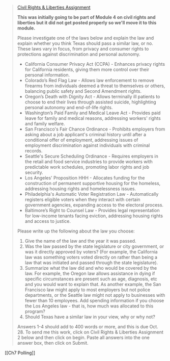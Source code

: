 > [Civil Rights & Liberties Assignment](https://acconline.austincc.edu/webapps/blackboard/content/listContent.jsp?course_id=_922732_1&content_id=_27006412_1# "Alternative formats")
> 
> **This was initially going to be part of Module 4 on civil rights and liberties but it did not get posted properly so we'll move it to this module.**
> 
> Please investigate one of the laws below and explain the law and explain whether you think Texas should pass a similar law, or no. These laws vary in focus, from privacy and consumer rights to protections against discrimination and personal autonomy.
> 
> - California Consumer Privacy Act (CCPA) - Enhances privacy rights for California residents, giving them more control over their personal information.
> - Colorado’s Red Flag Law - Allows law enforcement to remove firearms from individuals deemed a threat to themselves or others, balancing public safety and Second Amendment rights.
> - Oregon’s Death with Dignity Act - Allows terminally ill patients to choose to end their lives through assisted suicide, highlighting personal autonomy and end-of-life rights.
> - Washington’s Paid Family and Medical Leave Act - Provides paid leave for family and medical reasons, addressing workers' rights and family welfare.
> - San Francisco's Fair Chance Ordinance - Prohibits employers from asking about a job applicant's criminal history until after a conditional offer of employment, addressing issues of employment discrimination against individuals with criminal records.
> - Seattle's Secure Scheduling Ordinance - Requires employers in the retail and food service industries to provide workers with predictable work schedules, promoting labor rights and job security.
> - Los Angeles' Proposition HHH - Allocates funding for the construction of permanent supportive housing for the homeless, addressing housing rights and homelessness issues.
> - Philadelphia's Automatic Voter Registration Law - Automatically registers eligible voters when they interact with certain government agencies, expanding access to the electoral process.
> - Baltimore’s Right to Counsel Law - Provides legal representation for low-income tenants facing eviction, addressing housing rights and access to justice.
> 
> Please write up the following about the law you choose:
> 
> 1. Give the name of the law and the year it was passed.
> 2. Was the law passed by the state legislature or city government, or was it directly approved by voters? (For example, the California law was something voters voted directly on rather than being a law that was initiated and passed through the state legislature).
> 3. Summarize what the law did and who would be covered by the law. For example, the Oregon law allows assistance in dying if specific circumstances are present such as age, diagnosis, etc and you would want to explain that. As another example, the San Francisco law might apply to most employers but not police departments, or the Seattle law might not apply to businesses with fewer than 10 employees. Add spending information if you choose the Los Angeles law - that is, how much was allocated to this program?
> 4. Should Texas have a similar law in your view, why or why not? 
> 
> Answers 1-4 should add to 400 words or more, and this is due Oct. 28. To send me this work, click on Civil Rights & Liberties Assignment 2 below and then click on begin. Paste all answers into the one answer box, then click on Submit.

[[Ch7 Polling]]